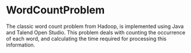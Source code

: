 # WordCountProblem
The classic word count problem from Hadoop, is implemented using Java and Talend Open Studio. This problem deals with counting the occurrence of each word, and calculating the time required for processing this information.
